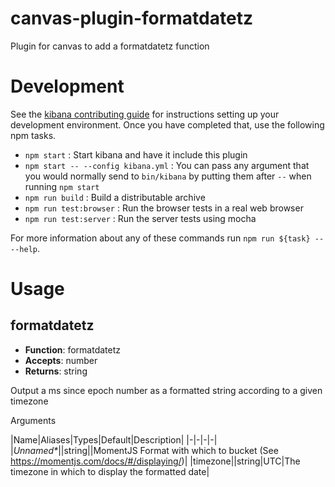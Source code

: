 # canvas-plugin-formatdatetz

Plugin for canvas to add a formatdatetz function

# Development

See the [kibana contributing guide](https://github.com/elastic/kibana/blob/master/CONTRIBUTING.md) for instructions setting up your development environment. Once you have completed that, use the following npm tasks.

  - `npm start` : Start kibana and have it include this plugin
  - `npm start -- --config kibana.yml` : You can pass any argument that you would normally send to `bin/kibana` by putting them after `--` when running `npm start`
  - `npm run build` : Build a distributable archive
  - `npm run test:browser` : Run the browser tests in a real web browser
  - `npm run test:server` : Run the server tests using mocha

For more information about any of these commands run `npm run ${task} -- --help`.

# Usage

## formatdatetz

* **Function**: formatdatetz
* **Accepts**: number
* **Returns**: string

Output a ms since epoch number as a formatted string according to a given timezone

Arguments

|Name|Aliases|Types|Default|Description|
|-|-|-|-|
|_Unnamed*_||string||MomentJS Format with which to bucket (See https://momentjs.com/docs/#/displaying/)|
|timezone||string|UTC|The timezone in which to display the formatted date|

